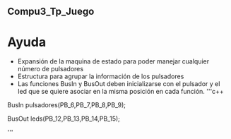 ## Compu3_Tp_Juego
# Ayuda

- Expansión de la maquina de estado para poder manejar cualquier número de pulsadores
- Estructura para agrupar la información de los pulsadores
- Las funciones BusIn y BusOut deben inicializarse con el pulsador y el led que se quiere asociar en la misma posición en cada función.
'''c++

BusIn pulsadores(PB_6,PB_7,PB_8,PB_9);

BusOut leds(PB_12,PB_13,PB_14,PB_15);

'''

